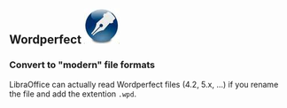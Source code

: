 ## Wordperfect ![WP](../icons/Wordperfect_icon.jpg)

### Convert to "modern" file formats

LibraOffice can actually read Wordperfect files (4.2, 5.x, ...) if you rename the file and add the extention `.wpd`.
